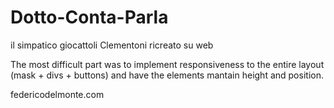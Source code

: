 # Dotto-Conta-Parla
il simpatico giocattoli Clementoni ricreato su web

The most difficult part was to implement responsiveness to the entire layout (mask + divs + buttons) and have the elements mantain height and position. 

federicodelmonte.com
